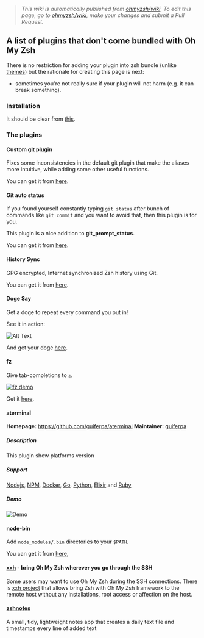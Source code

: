 > _This wiki is automatically published from [ohmyzsh/wiki](https://github.com/ohmyzsh/wiki). To edit this page,_
> _go to [ohmyzsh/wiki](https://github.com/ohmyzsh/wiki), make your changes and submit a Pull Request._

## A list of plugins that don't come bundled with Oh My Zsh

There is no restriction for adding your plugin into zsh bundle (unlike [themes](https://github.com/ohmyzsh/ohmyzsh/wiki/External-themes)) but the rationale for creating this page is next:

* sometimes you're not really sure if your plugin will not harm (e.g. it can break something).

### Installation

It should be clear from [this](https://github.com/ohmyzsh/ohmyzsh/wiki/Customization#overriding-and-adding-plugins).

### The plugins

#### Custom git plugin

Fixes some inconsistencies in the default git plugin that make the aliases more intuitive, while adding some other useful functions.

You can get it from [here](https://github.com/davidde/git).

#### Git auto status

If you found yourself constantly typing `git status` after bunch of commands like
`git commit` and you want to avoid that, then this plugin is for you.

This plugin is a nice addition to **git_prompt_status**.

You can get it from [here](https://gist.github.com/oshybystyi/475ee7768efc03727f21).

#### History Sync

GPG encrypted, Internet synchronized Zsh history using Git.

You can get it from [here](https://github.com/wulfgarpro/history-sync).

#### Doge Say

Get a doge to repeat every command you put in!

See it in action:

![Alt Text](https://raw.githubusercontent.com/txstc55/dogesay/master/dogesay.gif)

And get your doge [here](https://github.com/txstc55/dogesay/blob/master/dogesay.plugin.zsh).

#### fz

Give tab-completions to `z`.

[![fz demo](https://github.com/changyuheng/fz/raw/master/fz-demo.gif)](https://github.com/changyuheng/fz/blob/master/fz-demo.gif)

Get it [here](https://github.com/changyuheng/fz).

#### aterminal

**Homepage:** https://github.com/guiferpa/aterminal
**Maintainer:** [guiferpa](https://github.com/guiferpa)

##### Description

This plugin show platforms version

##### Support

[Nodejs](https://nodejs.org), [NPM](https://www.npmjs.com), [Docker](https://www.docker.com), [Go](https://golang.org), [Python](https://www.python.org), [Elixir](https://elixir-lang.org) and [Ruby](https://www.ruby-lang.org)

##### Demo

![Demo](https://raw.githubusercontent.com/guiferpa/aterminal/master/images/demo.gif)

#### node-bin

Add `node_modules/.bin` directories to your `$PATH`.

You can get it from [here](https://github.com/remcohaszing/zsh-node-bin),

#### [xxh](https://github.com/xxh/xxh) - bring Oh My Zsh wherever you go through the SSH

Some users may want to use Oh My Zsh during the SSH connections. There is [xxh project](https://github.com/xxh/xxh) that allows bring Zsh with Oh My Zsh framework to the remote host without any installations, root access or affection on the host.

#### [zshnotes](https://github.com/jameshgrn/zshnotes)

A small, tidy, lightweight notes app that creates a daily text file and timestamps every line of added text

